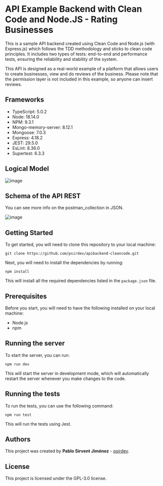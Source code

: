 # API Example Backend with Clean Code and Node.JS - Rating Businesses

This is a sample API backend created using Clean Code and Node.js (with Express.js) which follows the TDD methodology and sticks to clean code principles. It includes two types of tests: end-to-end and performance tests, ensuring the reliability and stability of the system.

This API is designed as a real-world example of a platform that allows users to create businesses, view and do reviews of the business. Please note that the permission layer is not included in this example, so anyone can insert reviews.

## Frameworks

- TypeScript: 5.0.2
- Node: 18.14.0
- NPM: 9.3.1
- Mongo-memory-server: 8.12.1
- Mongoose: 7.0.3
- Express: 4.18.2
- JEST: 29.5.0
- EsLint: 8.36.0
- Supertest: 6.3.3

## Logical Model

![image](https://github.com/psirdev/apibackend-cleancode/assets/24595118/bfdb5e3f-6d0e-4aa7-bc7b-77f26badfcd0)

## Schema of the API REST

You can see more info on the postman_collection in JSON.

![image](https://github.com/psirdev/apibackend-cleancode/assets/24595118/4d7a5399-51ff-4f1b-8abf-5cbb72bf027c)

## Getting Started

To get started, you will need to clone this repository to your local machine:

`git clone https://github.com/psirdev/apibackend-cleancode.git`

Next, you will need to install the dependencies by running:

`npm install`

This will install all the required dependencies listed in the `package.json` file.

## Prerequisites

Before you start, you will need to have the following installed on your local machine:

- Node.js
- npm

## Running the server

To start the server, you can run:

`npm run dev`

This will start the server in development mode, which will automatically restart the server whenever you make changes to the code.

## Running the tests

To run the tests, you can use the following command:

`npm run test`

This will run the tests using Jest.

## Authors

This project was created by **Pablo Sirvent Jiménez** - [psirdev](https://github.com/psirdev).

## License

This project is licensed under the GPL-3.0 license.
